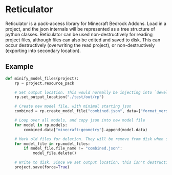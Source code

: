 # Reticulator

Reticulator is a pack-access library for Minecraft Bedrock Addons. Load in a project, and the json internals will be represented as a tree structure of python classes. Reticulator can be used non-destructively for reading project files, although files can also be edited and saved to disk. This can occur destructively (overwriting the read project), or non-destructively (exporting into secondary location).

## Example

```py
def minify_model_files(project):
    rp = project.resource_pack

    # Set output location. This would normally be injecting into `development_*_packs`.
    rp.set_output_location("./test/out/rp")

    # Create new model file, with minimal starting json
    combined = rp.create_model_file("combined.json", data={"format_version":"1.12.0","minecraft:geometry":[]})

    # Loop over all models, and copy json into new model file
    for model in rp.models:
        combined.data["minecraft:geometry"].append(model.data)

    # Mark old files for deletion. They will be remove from disk when saving.
    for model_file in rp.model_files:
        if model_file.file_name != "combined.json":
            model_file.delete()

    # Write to disk. Since we set output location, this isn't destructive to the original project.
    project.save(force=True)

```
